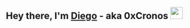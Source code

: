 <h2 align="center">Hey there, I'm <a href="https://dmcoder.dev/">Diego</a> - aka 0xCronos 
  <img src="https://media.giphy.com/media/hvRJCLFzcasrR4ia7z/giphy.gif" width="28">
</h2>
